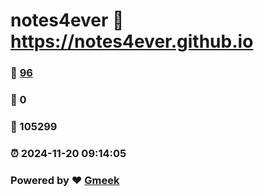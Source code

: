 # notes4ever :link: https://notes4ever.github.io 
### :page_facing_up: [96](https://notes4ever.github.io/tag.html) 
### :speech_balloon: 0 
### :hibiscus: 105299 
### :alarm_clock: 2024-11-20 09:14:05 
### Powered by :heart: [Gmeek](https://github.com/Meekdai/Gmeek)
